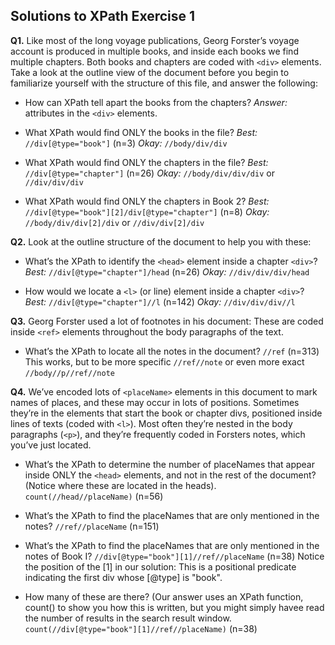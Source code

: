 ## Solutions to XPath Exercise 1 ##


**Q1.** Like most of the long voyage publications, Georg Forster’s voyage account is produced in multiple books, and inside each books we find multiple chapters. Both books and chapters are coded with `<div>` elements. Take a look at the outline view of the document before you begin to familiarize yourself with the structure of this file, and answer the following:

 * How can XPath tell apart the books from the chapters?
	   _Answer:_ attributes in the `<div>` elements.
	
* What XPath would find ONLY the books in the file?
		_Best:_ `//div[@type="book"]`	(n=3)
		_Okay:_ `//body/div/div`
	
* What XPath would find ONLY the chapters in the file?
		_Best:_ `//div[@type="chapter"]`	(n=26)
		_Okay:_ `//body/div/div/div` or `//div/div/div`
	
* What XPath would find ONLY the chapters in Book 2?
		_Best:_ `//div[@type="book"][2]/div[@type="chapter"]`	(n=8)
		_Okay:_ `//body/div/div[2]/div` or `//div/div[2]/div`

**Q2.** Look at the outline structure of the document to help you with these: 
	
* What’s the XPath to identify the `<head>` element inside a chapter `<div>`? 
        _Best:_ `//div[@type="chapter"]/head`	(n=26)
		_Okay:_ `//div/div/div/head`
	
* How would we locate a `<l>` (or line) element inside a chapter `<div>`?
		_Best:_ `//div[@type="chapter"]//l`	(n=142)
		_Okay:_ `//div/div/div//l`

**Q3.** Georg Forster used a lot of footnotes in his document: These are coded inside `<ref>` elements throughout the body paragraphs of the text. 
	
* What’s the XPath to locate all the notes in the document?
		`//ref`	(n=313)
	This works, but to be more specific `//ref//note` or even more exact `//body//p//ref//note`

**Q4.** We’ve encoded lots of `<placeName>` elements in this document to mark names of places, and these may occur in lots of positions. Sometimes they’re in the <head> elements that start the book or chapter divs, positioned inside lines of texts (coded with `<l>`). Most often they’re nested in the body paragraphs (`<p>`), and they’re frequently coded in Forsters notes, which you’ve just located.
	
 * What’s the XPath to determine the number of placeNames that appear inside ONLY 
      the `<head>` elements, and not in the rest of the document? 
      (Notice where these are located in the heads).
		`count(//head//placeName)`	(n=56)
		
* What’s the XPath to find the placeNames that are only mentioned in the notes?
		`//ref//placeName`	(n=151)

* What’s the XPath to find the placeNames that are 
	  only mentioned in the notes of Book I?
		`//div[@type="book"][1]//ref//placeName`	(n=38)
		Notice the position of the [1] in our solution: This is a 
		positional predicate indicating the first div whose [@type] is "book". 

* How many of these are there? (Our answer uses an XPath function, count() 
	  to show you how this is written, but you might simply havee read the 
	  number of results in the search result window.
	    `count(//div[@type="book"][1]//ref//placeName)`	(n=38)
